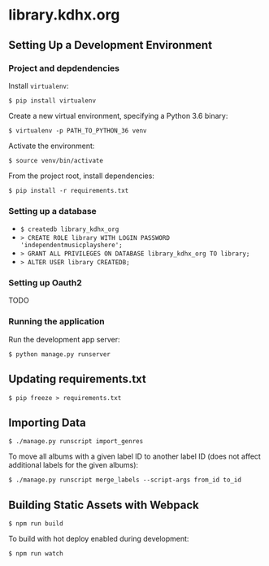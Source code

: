 # library.kdhx.org

## Setting Up a Development Environment

### Project and depdendencies

Install `virtualenv`:

```nohighlight
$ pip install virtualenv
```

Create a new virtual environment, specifying a Python 3.6 binary:

```nohighlight
$ virtualenv -p PATH_TO_PYTHON_36 venv
```

Activate the environment:

```nohighlight
$ source venv/bin/activate
```

From the project root, install dependencies:

```nohighlight
$ pip install -r requirements.txt
```

### Setting up a database

- `$ createdb library_kdhx_org`
- `> CREATE ROLE library WITH LOGIN PASSWORD 'independentmusicplayshere';`
- `> GRANT ALL PRIVILEGES ON DATABASE library_kdhx_org TO library;`
- `> ALTER USER library CREATEDB;`

### Setting up Oauth2

TODO

### Running the application

Run the development app server:

```nohighlight
$ python manage.py runserver
```

## Updating requirements.txt

```nohighlight
$ pip freeze > requirements.txt
```

## Importing Data

```nohighlight
$ ./manage.py runscript import_genres
```

To move all albums with a given label ID to another label ID (does not affect additional labels for the given albums):

```nohighlight
$ ./manage.py runscript merge_labels --script-args from_id to_id
```

## Building Static Assets with Webpack

```nohighlight
$ npm run build
```

To build with hot deploy enabled during development:

```nohighlight
$ npm run watch
```